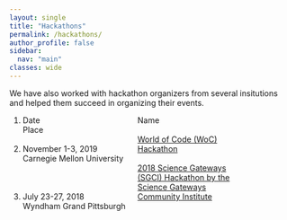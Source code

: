 ```yaml
---
layout: single
title: "Hackathons"
permalink: /hackathons/
author_profile: false
sidebar:
  nav: "main"
classes: wide
---
```


We have also worked with hackathon organizers from several insitutions and helped them succeed in organizing their events.

<ol>
  <li>
    <span style="width: 200px; display:inline-block;">Date</span>
    <span style="width: 200px; display:inline-block;">Name</span>
    <span style="width: 200px; display:inline-block;">Place</span>
  </li>
  <li>
    <span style="width: 200px; display:inline-block;">November 1-3, 2019</span>
    <span style="width: 200px; display:inline-block; word-wrap: break-word;"><a href="https://github.com/woc-hack">World of Code (WoC) Hackathon</a></span>
    <span style="width: 200px; display:inline-block;">Carnegie Mellon University</span>
  </li>
  <li>
    <span style="width: 200px; display:inline-block;">July 23-27, 2018</span>
    <span style="width: 200px; display:inline-block; word-wrap: break-word;"><a href="https://sciencegateways.org/web/wd/hackathon18">2018 Science Gateways (SGCI) Hackathon by the Science Gateways Community Institute</a></span>
    <span style="width: 200px; display:inline-block;">Wyndham Grand Pittsburgh</span>
  </li>
</ol>
